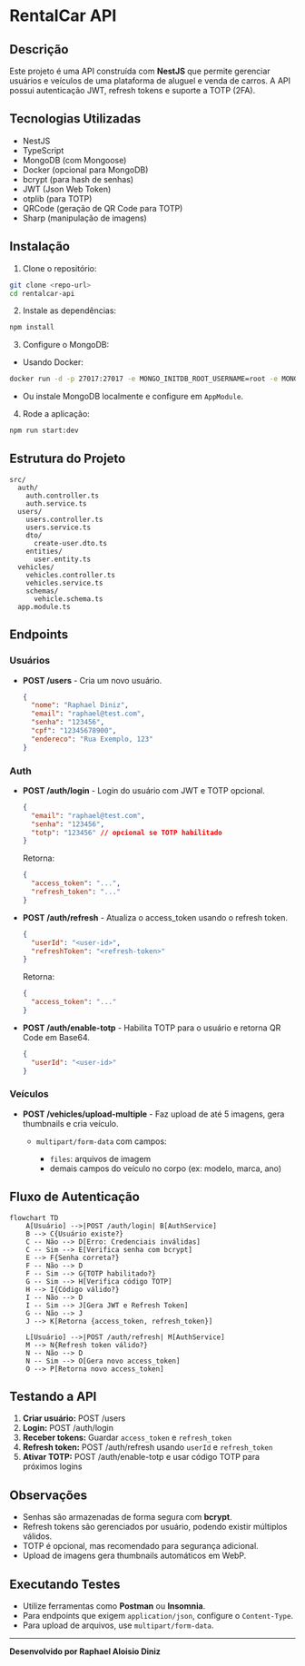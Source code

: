 # RentalCar API

## Descrição

Este projeto é uma API construída com **NestJS** que permite gerenciar usuários e veículos de uma plataforma de aluguel e venda de carros. A API possui autenticação JWT, refresh tokens e suporte a TOTP (2FA).

## Tecnologias Utilizadas

* NestJS
* TypeScript
* MongoDB (com Mongoose)
* Docker (opcional para MongoDB)
* bcrypt (para hash de senhas)
* JWT (Json Web Token)
* otplib (para TOTP)
* QRCode (geração de QR Code para TOTP)
* Sharp (manipulação de imagens)

## Instalação

1. Clone o repositório:

```bash
git clone <repo-url>
cd rentalcar-api
```

2. Instale as dependências:

```bash
npm install
```

3. Configure o MongoDB:

* Usando Docker:

```bash
docker run -d -p 27017:27017 -e MONGO_INITDB_ROOT_USERNAME=root -e MONGO_INITDB_ROOT_PASSWORD=rootpassword mongo
```

* Ou instale MongoDB localmente e configure em `AppModule`.

4. Rode a aplicação:

```bash
npm run start:dev
```

## Estrutura do Projeto

```
src/
  auth/
    auth.controller.ts
    auth.service.ts
  users/
    users.controller.ts
    users.service.ts
    dto/
      create-user.dto.ts
    entities/
      user.entity.ts
  vehicles/
    vehicles.controller.ts
    vehicles.service.ts
    schemas/
      vehicle.schema.ts
  app.module.ts
```

## Endpoints

### Usuários

* **POST /users** - Cria um novo usuário.

  ```json
  {
    "nome": "Raphael Diniz",
    "email": "raphael@test.com",
    "senha": "123456",
    "cpf": "12345678900",
    "endereco": "Rua Exemplo, 123"
  }
  ```

### Auth

* **POST /auth/login** - Login do usuário com JWT e TOTP opcional.

  ```json
  {
    "email": "raphael@test.com",
    "senha": "123456",
    "totp": "123456" // opcional se TOTP habilitado
  }
  ```

  Retorna:

  ```json
  {
    "access_token": "...",
    "refresh_token": "..."
  }
  ```

* **POST /auth/refresh** - Atualiza o access\_token usando o refresh token.

  ```json
  {
    "userId": "<user-id>",
    "refreshToken": "<refresh-token>"
  }
  ```

  Retorna:

  ```json
  {
    "access_token": "..."
  }
  ```

* **POST /auth/enable-totp** - Habilita TOTP para o usuário e retorna QR Code em Base64.

  ```json
  {
    "userId": "<user-id>"
  }
  ```

### Veículos

* **POST /vehicles/upload-multiple** - Faz upload de até 5 imagens, gera thumbnails e cria veículo.

  * `multipart/form-data` com campos:

    * `files`: arquivos de imagem
    * demais campos do veículo no corpo (ex: modelo, marca, ano)

## Fluxo de Autenticação

```mermaid
flowchart TD
    A[Usuário] -->|POST /auth/login| B[AuthService]
    B --> C{Usuário existe?}
    C -- Não --> D[Erro: Credenciais inválidas]
    C -- Sim --> E[Verifica senha com bcrypt]
    E --> F{Senha correta?}
    F -- Não --> D
    F -- Sim --> G{TOTP habilitado?}
    G -- Sim --> H[Verifica código TOTP]
    H --> I{Código válido?}
    I -- Não --> D
    I -- Sim --> J[Gera JWT e Refresh Token]
    G -- Não --> J
    J --> K[Retorna {access_token, refresh_token}]

    L[Usuário] -->|POST /auth/refresh| M[AuthService]
    M --> N{Refresh token válido?}
    N -- Não --> D
    N -- Sim --> O[Gera novo access_token]
    O --> P[Retorna novo access_token]
```

## Testando a API

1. **Criar usuário:** POST /users
2. **Login:** POST /auth/login
3. **Receber tokens:** Guardar `access_token` e `refresh_token`
4. **Refresh token:** POST /auth/refresh usando `userId` e `refresh_token`
5. **Ativar TOTP:** POST /auth/enable-totp e usar código TOTP para próximos logins

## Observações

* Senhas são armazenadas de forma segura com **bcrypt**.
* Refresh tokens são gerenciados por usuário, podendo existir múltiplos válidos.
* TOTP é opcional, mas recomendado para segurança adicional.
* Upload de imagens gera thumbnails automáticos em WebP.

## Executando Testes

* Utilize ferramentas como **Postman** ou **Insomnia**.
* Para endpoints que exigem `application/json`, configure o `Content-Type`.
* Para upload de arquivos, use `multipart/form-data`.

---

**Desenvolvido por Raphael Aloisio Diniz**
